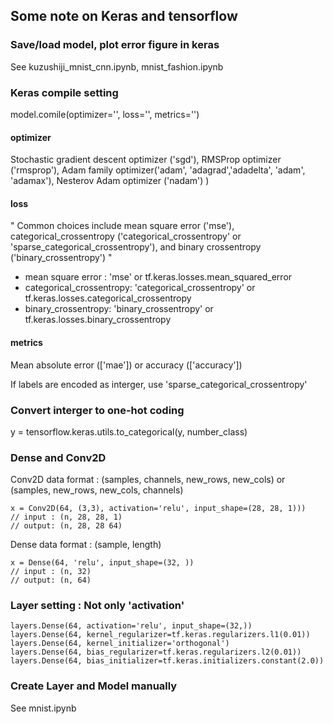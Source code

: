 ## Some note on Keras and tensorflow

### Save/load model, plot error figure in keras
See kuzushiji_mnist_cnn.ipynb, mnist_fashion.ipynb
### Keras compile setting
model.comile(optimizer='', loss='', metrics='')

#### optimizer
Stochastic gradient descent optimizer ('sgd'), RMSProp optimizer ('rmsprop'), Adam family optimizer('adam', 'adagrad','adadelta', 'adam', 'adamax'), Nesterov Adam optimizer ('nadam')
)
#### loss
" Common choices include mean square error ('mse'), categorical_crossentropy ('categorical_crossentropy' or 'sparse_categorical_crossentropy'), and binary crossentropy ('binary_crossentropy') "

* mean square error : 'mse' or tf.keras.losses.mean_squared_error
* categorical_crossentropy: 'categorical_crossentropy' or tf.keras.losses.categorical_crossentropy
* binary_crossentropy: 'binary_crossentropy' or tf.keras.losses.binary_crossentropy
#### metrics
Mean absolute error (['mae']) or accuracy (['accuracy'])

If labels are encoded as interger, use 'sparse_categorical_crossentropy'

### Convert interger to one-hot coding
y = tensorflow.keras.utils.to_categorical(y, number_class)

### Dense and Conv2D
Conv2D data format :  (samples, channels, new_rows, new_cols)  or  (samples, new_rows, new_cols, channels) 
    
    x = Conv2D(64, (3,3), activation='relu', input_shape=(28, 28, 1))) 
    // input : (n, 28, 28, 1)
    // output: (n, 28, 28 64)

Dense data format : (sample, length)

    x = Dense(64, 'relu', input_shape=(32, )) 
    // input : (n, 32)
    // output: (n, 64)

### Layer setting : Not only 'activation'
    layers.Dense(64, activation='relu', input_shape=(32,))
    layers.Dense(64, kernel_regularizer=tf.keras.regularizers.l1(0.01))
    layers.Dense(64, kernel_initializer='orthogonal')
    layers.Dense(64, bias_regularizer=tf.keras.regularizers.l2(0.01))
    layers.Dense(64, bias_initializer=tf.keras.initializers.constant(2.0))

### Create Layer and Model manually
See mnist.ipynb